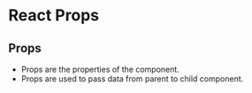 # React Props
## Props
- Props are the properties of the component.
- Props are used to pass data from parent to child component.
